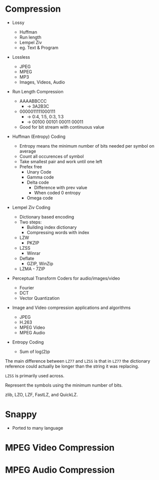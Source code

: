 # Compression

- Lossy 
    - Huffman
    - Run length
    - Lempel Ziv
    - eg. Text & Program

- Lossless
    - JPEG
    - MPEG
    - MP3
    - Images, Videos, Audio

- Run Length Compression
    - AAAABBCCC 
        - -> 3A2B3C
    - 0000011111000111 
        - -> 0:4, 1:5, 0:3, 1:3 
        - -> 00100 00101 00011 00011
    - Good for bit stream with continuous value 

- Huffman (Entropy) Coding
    - Entropy means the minimum number of bits needed per symbol on average
    - Count all occurences of symbol
    - Take smallest pair and work until one left
    -  Prefex free
        - Unary Code
        - Gamma code
        - Delta code
            - Difference with prev value 
            - When coded 0 entropy
        - Omega code

- Lempel Ziv Coding
    - Dictionary based encoding
    - Two steps:
        - Building index dictionary
        - Compressing words with index
    - LZW 
        - PKZIP
    - LZSS 
        - Winrar
    - Deflate 
        - GZIP, WinZip
    - LZMA - 7ZIP

- Perceptual Transform Coders for audio/images/video
    - Fourier
    - DCT
    - Vector Quantization

- Image and Video compression applications and algorithms
    - JPEG
    - H.263
    - MPEG Video
    - MPEG Audio

- Entropy Coding
    - Sum of log(2)p

The main difference between `LZ77` and `LZSS` is that in `LZ77` the dictionary reference could actually be longer than the string it was replacing.

`LZSS` is primarily used across.

Represent the symbols using the minimum number of bits.

zlib, LZO, LZF, FastLZ, and QuickLZ.

# Snappy
- Ported to many language

# MPEG Video Compression
# MPEG Audio Compression